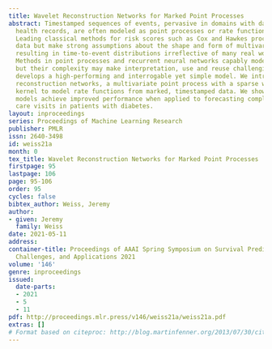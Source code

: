 ```yaml
---
title: Wavelet Reconstruction Networks for Marked Point Processes
abstract: Timestamped sequences of events, pervasive in domains with data logs, e.g.,
  health records, are often modeled as point processes or rate functions over time.
  Leading classical methods for risk scores such as Cox and Hawkes processes use such
  data but make strong assumptions about the shape and form of multivariate influences,
  resulting in time-to-event distributions irreflective of many real world processes.
  Methods in point processes and recurrent neural networks capably model rate functions
  but their complexity may make interpretation, use and reuse challenging. Our work
  develops a high-performing and interrogable yet simple model. We introduce wavelet
  reconstruction networks, a multivariate point process with a sparse wavelet reconstruction
  kernel to model rate functions from marked, timestamped data. We show these simple
  models achieve improved performance when applied to forecasting complications and
  care visits in patients with diabetes.
layout: inproceedings
series: Proceedings of Machine Learning Research
publisher: PMLR
issn: 2640-3498
id: weiss21a
month: 0
tex_title: Wavelet Reconstruction Networks for Marked Point Processes
firstpage: 95
lastpage: 106
page: 95-106
order: 95
cycles: false
bibtex_author: Weiss, Jeremy
author:
- given: Jeremy
  family: Weiss
date: 2021-05-11
address:
container-title: Proceedings of AAAI Spring Symposium on Survival Prediction - Algorithms,
  Challenges, and Applications 2021
volume: '146'
genre: inproceedings
issued:
  date-parts:
  - 2021
  - 5
  - 11
pdf: http://proceedings.mlr.press/v146/weiss21a/weiss21a.pdf
extras: []
# Format based on citeproc: http://blog.martinfenner.org/2013/07/30/citeproc-yaml-for-bibliographies/
---
```


